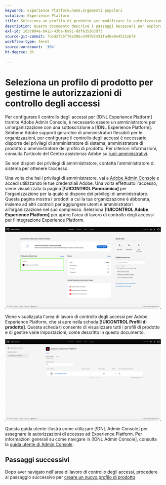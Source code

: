 ```yaml
---
keywords: Experience Platform;home;argomenti popolari
solution: Experience Platform
title: Seleziona un profilo di prodotto per modificare le autorizzazioni di controllo degli accessi
description: Questo documento descrive i passaggi necessari per esplorare l’area di lavoro di controllo degli accessi. Per configurare il controllo degli accessi per Experience Platform tramite Adobe Admin Console, è necessario essere un amministratore per un’organizzazione che dispone di una sottoscrizione ad Experience Platform.
exl-id: 1d3c894e-b412-43ba-ba91-ddfa35303d73
source-git-commit: fded2f25f76e396cd49702431fa40e8e4521ebf8
workflow-type: tm+mt
source-wordcount: '304'
ht-degree: 3%

---
```


# Seleziona un profilo di prodotto per gestirne le autorizzazioni di controllo degli accessi

Per configurare il controllo degli accessi per [!DNL Experience Platform] tramite Adobe Admin Console, è necessario essere un amministratore per un&#39;organizzazione con una sottoscrizione a [!DNL Experience Platform]. Sebbene Adobe supporti gerarchie di amministratori flessibili per le organizzazioni, per configurare il controllo degli accessi è necessario disporre dei privilegi di amministratore di sistema, amministratore di prodotto o amministratore del profilo di prodotto. Per ulteriori informazioni, consulta l&#39;articolo del Centro assistenza Adobe su [ruoli amministrativi](https://helpx.adobe.com/it/enterprise/using/admin-roles.html).

Se non disponi dei privilegi di amministratore, contatta l’amministratore di sistema per ottenere l’accesso.

Una volta che hai i privilegi di amministratore, vai a [Adobe Admin Console](https://adminconsole.adobe.com) e accedi utilizzando le tue credenziali Adobe. Una volta effettuato l&#39;accesso, viene visualizzata la pagina **[!UICONTROL Panoramica]** per l&#39;organizzazione per la quale si dispone dei privilegi di amministratore. Questa pagina mostra i prodotti a cui la tua organizzazione è abbonata, insieme ad altri controlli per aggiungere utenti e amministratori all’organizzazione nel suo complesso. Seleziona **[!UICONTROL Adobe Experience Platform]** per aprire l&#39;area di lavoro di controllo degli accessi per l&#39;integrazione Experience Platform.

![select-product](../images/select-product.png)

Viene visualizzata l&#39;area di lavoro di controllo degli accessi per Adobe Experience Platform, che si apre nella scheda **[!UICONTROL Profili di prodotto]**. Questa scheda ti consente di visualizzare tutti i profili di prodotto e di gestire varie impostazioni, come descritto in questo documento.

![select-product-profile](../images/select-product-profile.png)

Questa guida utente illustra come utilizzare [!DNL Admin Console] per assegnare le autorizzazioni di accesso ad Experience Platform. Per informazioni generali su come navigare in [!DNL Admin Console], consulta la [guida utente di Admin Console](https://helpx.adobe.com/it/enterprise/using/admin-console.html).

## Passaggi successivi

Dopo aver navigato nell&#39;area di lavoro di controllo degli accessi, procedere al passaggio successivo per [creare un nuovo profilo di prodotto](create-profile.md)


